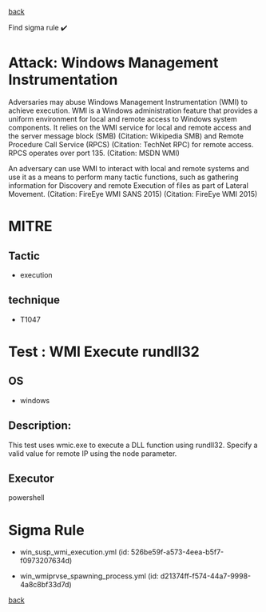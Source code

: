 
[back](../index.md)

Find sigma rule :heavy_check_mark: 

# Attack: Windows Management Instrumentation 

Adversaries may abuse Windows Management Instrumentation (WMI) to achieve execution. WMI is a Windows administration feature that provides a uniform environment for local and remote access to Windows system components. It relies on the WMI service for local and remote access and the server message block (SMB) (Citation: Wikipedia SMB) and Remote Procedure Call Service (RPCS) (Citation: TechNet RPC) for remote access. RPCS operates over port 135. (Citation: MSDN WMI)

An adversary can use WMI to interact with local and remote systems and use it as a means to perform many tactic functions, such as gathering information for Discovery and remote Execution of files as part of Lateral Movement. (Citation: FireEye WMI SANS 2015) (Citation: FireEye WMI 2015)

# MITRE
## Tactic
  - execution


## technique
  - T1047


# Test : WMI Execute rundll32
## OS
  - windows


## Description:
This test uses wmic.exe to execute a DLL function using rundll32. Specify a valid value for remote IP using the node parameter.


## Executor
powershell

# Sigma Rule
 - win_susp_wmi_execution.yml (id: 526be59f-a573-4eea-b5f7-f0973207634d)

 - win_wmiprvse_spawning_process.yml (id: d21374ff-f574-44a7-9998-4a8c8bf33d7d)



[back](../index.md)
